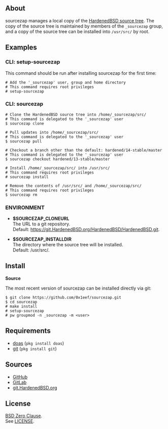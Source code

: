 ## About

sourcezap manages a local copy of the
[HardenedBSD source tree](https://git.HardenedBSD.org/HardenedBSD/HardenedBSD).
The copy of the source tree is maintained by members of
the `_sourcezap` group, and a copy of the source tree
can be installed into `/usr/src/` by root.

## Examples

### CLI: setup-sourcezap

This command should be run after installing sourcezap for
the first time:

    # Add the '_sourcezap' user, group and home directory
    # This command requires root privileges
    # setup-sourcezap

### CLI: sourcezap

    # Clone the HardenedBSD source tree into /home/_sourcezap/src/
    # This command is delegated to the '_sourcezap' user
    $ sourcezap clone

    # Pull updates into /home/_sourcezap/src/
    # This command is delegated to the '_sourcezap' user
    $ sourcezap pull

    # Checkout a branch other than the default: hardened/14-stable/master
    # This command is delegated to the '_sourcezap' user
    $ sourcezap checkout hardened/13-stable/master

    # Install /home/_sourcezap/src/ into /usr/src/
    # This command requires root privileges
    # sourcezap install

    # Remove the contents of /usr/src/ and /home/_sourcezap/src/
    # This command requires root privileges
    $ sourcezap rm


### ENVIRONMENT

* __$SOURCEZAP\_CLONEURL__ <br>
  The URL to a git repository.  <br>
  Default: https://git.HardenedBSD.org/HardenedBSD/HardenedBSD.git.

* __$SOURCEZAP\_INSTALLDIR__ <br>
  The directory where the source tree will be installed. <br>
  Default: /usr/src/.

## Install

**Source**

The most recent version of sourcezap can be installed directly
via git:

    $ git clone https://github.com/0x1eef/sourcezap.git
    $ cd sourcezap
    # make install
    # setup-sourcezap
    # pw groupmod -n _sourcezap -m <user>

## Requirements

* [doas](https://man.openbsd.org/doas) (`pkg install doas`)
* [git](https://www.man7.org/linux/man-pages/man1/git.1.html) (`pkg install git`)

## Sources

* [GitHub](https://github.com/0x1eef/sourcezap)
* [GitLab](https://gitlab.com/0x1eef/sourcezap)
* [git.HardenedBSD.org](https://git.HardenedBSD.org/0x1eef/sourcezap)

## License

[BSD Zero Clause](https://choosealicense.com/licenses/0bsd/). <br>
See [LICENSE](./LICENSE).
